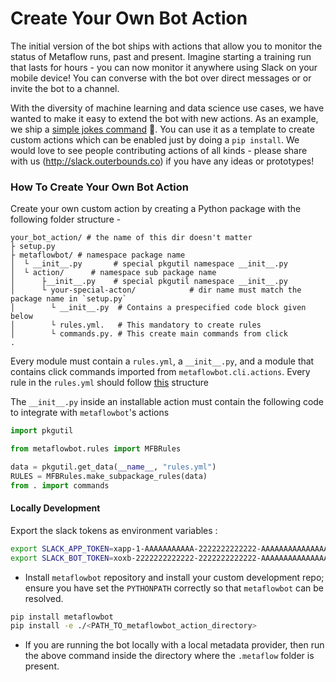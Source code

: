 # Create Your Own Bot Action
The initial version of the bot ships with actions that allow you to monitor the status of Metaflow runs, past and present. Imagine starting a training run that lasts for hours - you can now monitor it anywhere using Slack on your mobile device! You can converse with the bot over direct messages or or invite the bot to a channel.

With the diversity of machine learning and data science use cases, we have wanted to make it easy to extend the bot with new actions. As an example, we ship a [simple jokes command](https://github.com/outerbounds/metaflowbot-jokes-action) :clown_face:. You can use it as a template to create custom actions which can be enabled just by doing a `pip install`. We would love to see people contributing actions of all kinds - please share with us (http://slack.outerbounds.co) if you have any ideas or prototypes!


### How To Create Your Own Bot Action
Create your own custom action by creating a Python package with the following folder structure -

```
your_bot_action/ # the name of this dir doesn't matter
├ setup.py
├ metaflowbot/ # namespace package name
│  └ __init__.py       # special pkgutil namespace __init__.py
│  └ action/      # namespace sub package name
│      ├__init__.py    # special pkgutil namespace __init__.py
│      └ your-special-acton/            # dir name must match the package name in `setup.py`
│        └ __init__.py  # Contains a prespecified code block given below
│        └ rules.yml.   # This mandatory to create rules
│        └ commands.py. # This create main commands from click
.
```

Every module must contain a `rules.yml`, a `__init__.py`, and a module that contains click commands imported from `metaflowbot.cli.actions`. Every rule in the `rules.yml` should follow [this](./architecture.md##Rule) structure

The `__init__.py` inside an installable action must contain the following code to integrate with `metaflowbot`'s actions
```python
import pkgutil

from metaflowbot.rules import MFBRules

data = pkgutil.get_data(__name__, "rules.yml")
RULES = MFBRules.make_subpackage_rules(data)
from . import commands
```

#### Locally Development

Export the slack tokens as environment variables :

```sh
export SLACK_APP_TOKEN=xapp-1-AAAAAAAAAAA-2222222222222-AAAAAAAAAAAAAAAAAAAAAAAAAAAAAAAAAAAAAAAAAAAAAAAAAAAAAAAAAAAAAAAA
export SLACK_BOT_TOKEN=xoxb-2222222222222-2222222222222-AAAAAAAAAAAAAAAAAAAAAAAA
```

- Install `metaflowbot` repository and install your custom development repo; ensure you have set the `PYTHONPATH` correctly so that `metaflowbot` can be resolved. 

```sh
pip install metaflowbot
pip install -e ./<PATH_TO_metaflowbot_action_directory>
```

- If you are running the bot locally with a local metadata provider, then run the above command inside the directory where the `.metaflow` folder is present.

